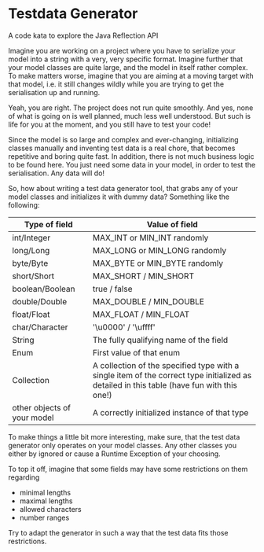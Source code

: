 # Testdata Generator 

A code kata to explore the Java Reflection API

Imagine you are working on a project where you have to serialize your model into a string with a very, 
very specific format. Imagine further that your model classes are quite large, and the model in itself rather complex.
To make matters worse, imagine that you are aiming at a moving target with that model, i.e. it still changes wildly 
while you are trying to get the serialisation up and running.

Yeah, you are right. The project does not run quite smoothly. And yes, none of what is going on is well planned, much less 
well understood. But such is life for you at the moment, and you still have to test your code!

Since the model is so large and complex and ever-changing, initializing classes manually and inventing test data is a 
real chore, that becomes repetitive and boring quite fast. In addition, there is not much business logic to be found 
here. You just need some data in your model, in order to test the serialisation. Any data will do!

So, how about writing a test data generator tool, that grabs any of your model classes and initializes it with dummy 
data? Something like the following:


| Type of field                 | Value of field                            |
|-------------------------------| ------------------------------------------|
| int/Integer                   | MAX_INT or MIN_INT randomly               |
| long/Long                     | MAX_LONG or MIN_LONG randomly             |
| byte/Byte                     | MAX_BYTE or MIN_BYTE randomly             |
| short/Short                   | MAX_SHORT / MIN_SHORT                     |
| boolean/Boolean               | true / false                              |
| double/Double                 | MAX_DOUBLE / MIN_DOUBLE                   |
| float/Float                   | MAX_FLOAT / MIN_FLOAT                     |
| char/Character                | '\u0000' / '\uffff'                       |
| String                        | The fully qualifying name of the field    |
| Enum                          | First value of that enum                  |
| Collection                    | A collection of the specified type with a single item of the correct type initialized as detailed in this table (have fun with this one!) | 
| other objects of your model   | A correctly initialized instance of that type |

To make things a little bit more interesting, make sure, that the test data generator only operates on your model classes. 
Any other classes you either by ignored or cause a Runtime Exception of your choosing.

To top it off, imagine that some fields may have some restrictions on them regarding
- minimal lengths
- maximal lengths
- allowed characters
- number ranges

Try to adapt the generator in such a way that the test data fits those restrictions.